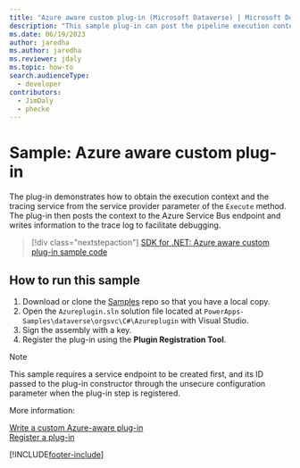 ```yaml
---
title: "Azure aware custom plug-in (Microsoft Dataverse) | Microsoft Docs" # Intent and product brand in a unique string of 43-59 chars including spaces
description: "This sample plug-in can post the pipeline execution context to the Azure Service Bus." # 115-145 characters including spaces. This abstract displays in the search result.
ms.date: 06/19/2023
author: jaredha
ms.author: jaredha
ms.reviewer: jdaly
ms.topic: how-to
search.audienceType:
  - developer
contributors:
  - JimDaly
  - phecke
---
```


# Sample: Azure aware custom plug-in

The plug-in demonstrates how to obtain the execution context and the tracing service from the service provider parameter of the `Execute` method. The plug-in then posts the context to the Azure Service Bus endpoint and writes information to the trace log to facilitate debugging.

> [!div class="nextstepaction"]
> [SDK for .NET: Azure aware custom plug-in sample code](https://github.com/microsoft/PowerApps-Samples/tree/master/dataverse/orgsvc/CSharp/Azureplugin)

## How to run this sample

1. Download or clone the [Samples](https://github.com/Microsoft/PowerApps-Samples) repo so that you have a local copy.
1. Open the `Azureplugin.sln` solution file located at `PowerApps-Samples\dataverse\orgsvc\C#\Azureplugin` with Visual Studio.
1. Sign the assembly with a key.
1. Register the plug-in using the **Plugin Registration Tool**.

> [!NOTE]
> This sample requires a service endpoint to be created first, and its ID passed to the plug-in constructor through the unsecure configuration parameter when the plug-in step is registered.

More information:

[Write a custom Azure-aware plug-in](../../write-custom-azure-aware-plugin.md)  
[Register a plug-in](../../register-plug-in.md)



[!INCLUDE[footer-include](../../../../includes/footer-banner.md)]
